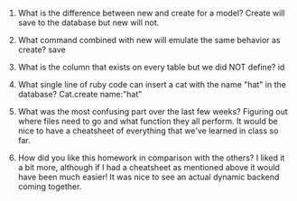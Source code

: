 1. What is the difference between new and create for a model?
     Create will save to the database but new will not.

2. What command combined with new will emulate the same behavior as create?
     save

3. What is the column that exists on every table but we did NOT define?
     id

4. What single line of ruby code can insert a cat with the name "hat" in the database?
     Cat.create name:"hat"

5. What was the most confusing part over the last few weeks?
     Figuring out where files need to go and what function they all perform.  It would be nice to have a cheatsheet of everything that we've learned in class so far.

6. How did you like this homework in comparison with the others?
     I liked it a bit more, although if I had a cheatsheet as mentioned above it would have been much easier! It was nice to see an actual dynamic backend coming together.
